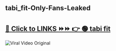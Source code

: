 
 ## tabi_fit-Only-Fans-Leaked

# <h2><a href="https://clipsfans.com/tabi_fit&ref=git">🔗 Click to LINKS ⏩⏩ 👉 🟢 tabi fit </a></h2>

<a href="https://clipsfans.com/tabi_fit&ref=git" rel="nofollow" data-target="animated-image.originalLink"><img src="https://i.ibb.co.com/xMMVF88/686577567.gif" alt="Viral Video Original" style="max-width: 100%; display: inline-block;" data-target="animated-image.originalImage"></a>
